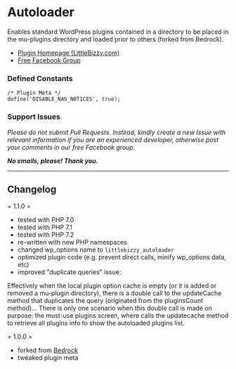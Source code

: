# Autoloader

Enables standard WordPress plugins contained in a directory to be placed in the mu-plugins directory and loaded prior to others (forked from Bedrock).

* [Plugin Homepage (LittleBizzy.com)](https://www.littlebizzy.com/plugins/autoloader)
* [Free Facebook Group](https://www.facebook.com/groups/littlebizzy/)

### Defined Constants

    /* Plugin Meta */
    define('DISABLE_NAG_NOTICES', true);

### Support Issues

*Please do not submit Pull Requests. Instead, kindly create a new Issue with relevant information if you are an experienced developer, otherwise post your comments in our free Facebook group.*

***No emails, please! Thank you.***

----

## Changelog

= 1.1.0 =

* tested with PHP 7.0
* tested with PHP 7.1
* tested with PHP 7.2
* re-written with new PHP namespaces
* changed wp_options name to `littlebizzy_autoloader`
* optimized plugin code (e.g. prevent direct calls, minify wp_options data, etc)
* improved "duplicate queries" issue:

Effectively when the local plugin option cache is empty (or it is added or removed a mu-plugin directory), there is a double call to the updateCache method that duplicates the query (originated from the pluginsCount method)... There is only one scenario when this double call is made on purpose: the must-use plugins screen, where calls the updatecache method to retrieve all plugins info to show the autoloaded plugins list.

= 1.0.0 =

* forked from [Bedrock](https://github.com/roots/bedrock/blob/master/web/app/mu-plugins/bedrock-autoloader.php)
* tweaked plugin meta

